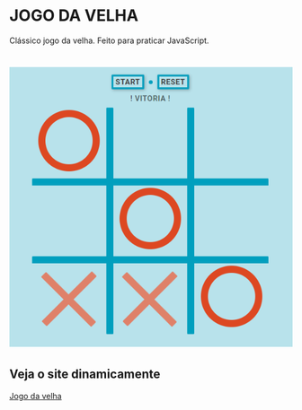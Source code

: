 # JOGO DA VELHA

<p>
    Clássico jogo da velha. Feito para praticar JavaScript.
</p>

<h1 aling="center">
    <img alt="jogo da velha" title="jogo da velha" src="./git/jogodavelha.PNG"/>
</h1>

## Veja o site dinamicamente

<a href="https://viteydev.github.io/Jogo-da-velha/" target="_blank">Jogo da velha</a>
